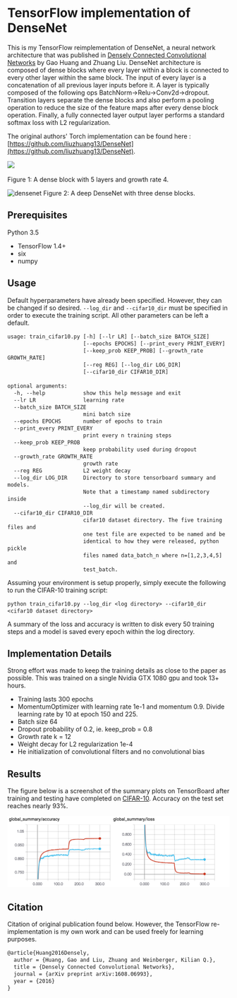 # TensorFlow implementation of DenseNet

This is my TensorFlow reimplementation of DenseNet, a neural network architecture that was published in [Densely Connected Convolutional Networks](http://arxiv.org/abs/1608.06993) by Gao Huang and Zhuang Liu.  DenseNet architecture is composed of dense blocks where every layer within a block is connected to every other layer within the same block.  The input of every layer is a concatenation of all previous layer inputs before it.  A layer is typically composed of the following ops BatchNorm->Relu->Conv2d->dropout.  Transition layers separate the dense blocks and also perform a pooling operation to reduce the size of the feature maps after every dense block operation.  Finally, a fully connected layer output layer performs a standard softmax loss with L2 regularization.

The original authors' Torch implementation can be found here : [https://github.com/liuzhuang13/DenseNet](https://github.com/liuzhuang13/DenseNet).

<img src="https://cloud.githubusercontent.com/assets/8370623/17981494/f838717a-6ad1-11e6-9391-f0906c80bc1d.jpg" width="480">

Figure 1: A dense block with 5 layers and growth rate 4. 

![densenet](https://cloud.githubusercontent.com/assets/8370623/17981496/fa648b32-6ad1-11e6-9625-02fdd72fdcd3.jpg)
Figure 2: A deep DenseNet with three dense blocks. 

## Prerequisites

Python 3.5

* TensorFlow 1.4+
* six
* numpy

## Usage

Default hyperparameters have already been specified.  However, they can be changed if so desired.  `--log_dir` and `--cifar10_dir` must be specified in order to execute the training script.  All other parameters can be left a default.

```
usage: train_cifar10.py [-h] [--lr LR] [--batch_size BATCH_SIZE]
                        [--epochs EPOCHS] [--print_every PRINT_EVERY]
                        [--keep_prob KEEP_PROB] [--growth_rate GROWTH_RATE]
                        [--reg REG] [--log_dir LOG_DIR]
                        [--cifar10_dir CIFAR10_DIR]

optional arguments:
  -h, --help            show this help message and exit
  --lr LR               learning rate
  --batch_size BATCH_SIZE
                        mini batch size
  --epochs EPOCHS       number of epochs to train
  --print_every PRINT_EVERY
                        print every n training steps
  --keep_prob KEEP_PROB
                        keep probability used during dropout
  --growth_rate GROWTH_RATE
                        growth rate
  --reg REG             L2 weight decay
  --log_dir LOG_DIR     Directory to store tensorboard summary and models.
                        Note that a timestamp named subdirectory inside
                        --log_dir will be created.
  --cifar10_dir CIFAR10_DIR
                        cifar10 dataset directory. The five training files and
                        one test file are expected to be named and be
                        identical to how they were released, python pickle
                        files named data_batch_n where n=[1,2,3,4,5] and
                        test_batch.
```

Assuming your environment is setup properly, simply execute the following to run the CIFAR-10 training script:

```
python train_cifar10.py --log_dir <log directory> --cifar10_dir <cifar10 dataset directory>
```

A summary of the loss and accuracy is written to disk every 50 training steps and a model is saved every epoch within the log directory.

## Implementation Details

Strong effort was made to keep the training details as close to the paper as possible.  This was trained on a single Nvidia GTX 1080 gpu and took 13+ hours.

* Training lasts 300 epochs
* MomentumOptimizer with learning rate 1e-1 and momentum 0.9.  Divide learning rate by 10 at epoch 150 and 225.
* Batch size 64
* Dropout probability of 0.2, ie. keep_prob = 0.8
* Growth rate k = 12
* Weight decay for L2 regularization 1e-4
* He initialization of convolutional filters and no convolutional bias

## Results

The figure below is a screenshot of the summary plots on TensorBoard after training and testing have completed on [CIFAR-10](https://www.cs.toronto.edu/~kriz/cifar.html).  Accuracy on the test set reaches nearly 93%.

![tensorboard summary](densenet_tensorboard_cifar10.png)

## Citation

Citation of original publication found below.  However, the TensorFlow re-implementation is my own work and can be used freely for learning purposes.  

```
@article{Huang2016Densely,
  author = {Huang, Gao and Liu, Zhuang and Weinberger, Kilian Q.},
  title = {Densely Connected Convolutional Networks},
  journal = {arXiv preprint arXiv:1608.06993},
  year = {2016}
}
```

